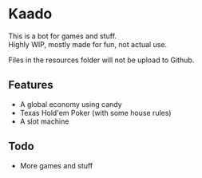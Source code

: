 # Kaado

This is a bot for games and stuff.  
Highly WIP, mostly made for fun, not actual use.  

Files in the resources folder will not be upload to Github.  

## Features

- A global economy using candy
- Texas Hold'em Poker (with some house rules)
- A slot machine

## Todo

- More games and stuff
